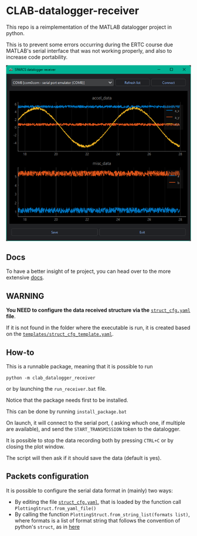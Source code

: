 # CLAB-datalogger-receiver
This repo is a reimplementation of the MATLAB datalogger project in python.

This is to prevent some errors occurring during the ERTC course due MATLAB's
serial interface that was not working properly,
and also to increase code portability.

![datalogger-screenshot](docs/images/datalogger_screenshot.png)

## Docs

To have a better insight of te project, you can head over to the more extensive
[docs](/docs/index.md).

## WARNING

**You NEED to configure the data received structure via the** [`struct_cfg.yaml`](struct_cfg.yaml) **file**.

If it is not found in the folder where the executable is run,
it is created based on the [`templates/struct_cfg_template.yaml`](src/clab_datalogger_receiver/templates/struct_cfg_template.yaml).

## How-to

This is a runnable package, meaning that it is possible to run

```console
python -m clab_datalogger_receiver
```

or by launching the `run_receiver.bat` file.

Notice that the package needs first to be installed.

This can be done by running `install_package.bat`

On launch, it will connect to the serial port,
( asking whuch one, if multiple are available),
and send the `START_TRANSMISSION` token to the datalogger.

It is possible to stop the data recording both by pressing `CTRL+C` or by closing the plot window.

The script will then ask if it should save the data (default is yes).

## Packets configuration

It is possible to configure the serial data format in (mainly) two ways:

- By editing the file [`struct_cfg.yaml`](struct_cfg.yaml), that is loaded by the function call `PlottingStruct.from_yaml_file()`
- By calling the function `PlottingStruct.from_string_list(formats list)`, where formats is a list of format string that follows the convention of python's `struct`, as in [here](https://docs.python.org/3/library/struct.html#format-characters)
